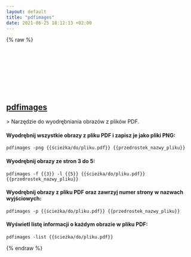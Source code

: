 ```yaml
---
layout: default
title: "pdfimages"
date: 2021-06-25 18:12:13 +02:00
---
```

{% raw %}
<h2 id="pdfimages">
  <a href="/pl/common/pdfimages.html">pdfimages</a> <a href="#pdfimages"><svg class="icon">
    <use href="/assets/images/unicode_sprite.svg#link" />
  </svg></a>
</h2>
> Narzędzie do wyodrębniania obrazów z plików PDF.

#### Wyodrębnij wszystkie obrazy z pliku PDF i zapisz je jako pliki PNG:
```shell
pdfimages -png {{ścieżka/do/pliku.pdf}} {{przedrostek_nazwy_pliku}}
```
#### Wyodrębnij obrazy ze stron 3 do 5:
```shell
pdfimages -f {{3}} -l {{5}} {{ścieżka/do/pliku.pdf}} {{przedrostek_nazwy_pliku}}
```
#### Wyodrębnij obrazy z pliku PDF oraz zawrzyj numer strony w nazwach wyjściowych:
```shell
pdfimages -p {{ścieżka/do/pliku.pdf}} {{przedrostek_nazwy_pliku}}
```
#### Wyświetl listę informacji o każdym obrazie w pliku PDF:
```shell
pdfimages -list {{ścieżka/do/pliku.pdf}}
```
{% endraw %}